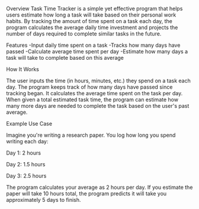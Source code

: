 Overview
Task Time Tracker is a simple yet effective program that helps users estimate how long a task will take based on their personal work habits. By tracking the amount of time spent on a task each day, the program calculates the average daily time investment and projects the number of days required to complete similar tasks in the future.

Features
-Input daily time spent on a task
-Tracks how many days have passed
-Calculate average time spent per day
-Estimate how many days a task will take to complete based on this average

How It Works

The user inputs the time (in hours, minutes, etc.) they spend on a task each day.
The program keeps track of how many days have passed since tracking began.
It calculates the average time spent on the task per day.
When given a total estimated task time, the program can estimate how many more days are needed to complete the task based on the user's past average.

Example Use Case

Imagine you're writing a research paper. You log how long you spend writing each day:

Day 1: 2 hours

Day 2: 1.5 hours

Day 3: 2.5 hours

The program calculates your average as 2 hours per day. If you estimate the paper will take 10 hours total, the program predicts it will take you approximately 5 days to finish.
